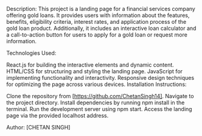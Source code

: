 Description:
This project is a landing page for a financial services company offering gold loans. It provides users with information about the features, benefits, eligibility criteria, interest rates, and application process of the gold loan product. Additionally, it includes an interactive loan calculator and a call-to-action button for users to apply for a gold loan or request more information.

Technologies Used:

React.js for building the interactive elements and dynamic content.
HTML/CSS for structuring and styling the landing page.
JavaScript for implementing functionality and interactivity.
Responsive design techniques for optimizing the page across various devices.
Installation Instructions:

Clone the repository from [https://github.com/ChetanSingh14].
Navigate to the project directory.
Install dependencies by running npm install in the terminal.
Run the development server using npm start.
Access the landing page via the provided localhost address.


Author:
[CHETAN SINGH]
